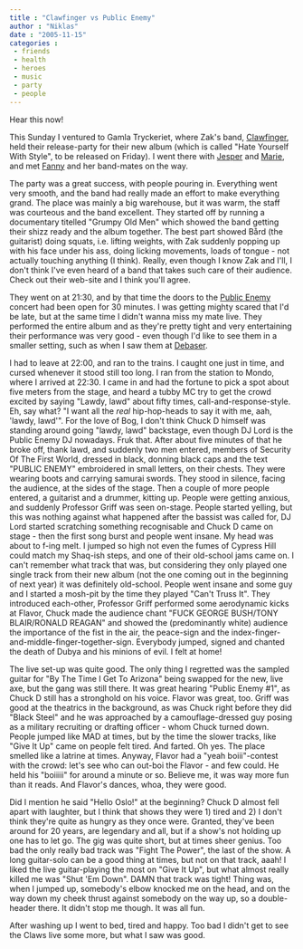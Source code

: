 ```yaml
---
title : "Clawfinger vs Public Enemy"
author : "Niklas"
date : "2005-11-15"
categories : 
 - friends
 - health
 - heroes
 - music
 - party
 - people
---
```


Hear this now!

This Sunday I ventured to Gamla Tryckeriet, where Zak's band, [Clawfinger](http://clawfinger.net), held their release-party for their new album (which is called "Hate Yourself With Style", to be released on Friday). I went there with [Jesper](http://www.niklasblog.com/gallery2/main.php?g2_view=core.ShowItem&g2_itemId=201) and [Marie](http://www.flickr.com/photos/pivic/8206921), and met [Fanny](http://irving.se/fanny.html) and her band-mates on the way.

The party was a great success, with people pouring in. Everything went very smooth, and the band had really made an effort to make everything grand. The place was mainly a big warehouse, but it was warm, the staff was courteous and the band excellent. They started off by running a documentary titelled "Grumpy Old Men" which showed the band getting their shizz ready and the album together. The best part showed Bård (the guitarist) doing squats, i.e. lifting weights, with Zak suddenly popping up with his face under his ass, doing licking movements, loads of tongue - not actually touching anything (I think). Really, even though I know Zak and I'll, I don't think I've even heard of a band that takes such care of their audience. Check out their web-site and I think you'll agree.

They went on at 21:30, and by that time the doors to the [Public Enemy](http://en.wikipedia.org/wiki/Public_Enemy) concert had been open for 30 minutes. I was getting mighty scared that I'd be late, but at the same time I didn't wanna miss my mate live. They performed the entire album and as they're pretty tight and very entertaining their performance was very good - even though I'd like to see them in a smaller setting, such as when I saw them at [Debaser](http://www.debaser.nu).

I had to leave at 22:00, and ran to the trains. I caught one just in time, and cursed whenever it stood still too long. I ran from the station to Mondo, where I arrived at 22:30. I came in and had the fortune to pick a spot about five meters from the stage, and heard a tubby MC try to get the crowd excited by saying "Lawdy, lawd" about fifty times, call-and-response-style. Eh, say what? "I want all the _real_ hip-hop-heads to say it with me, aah, 'lawdy, lawd'". For the love of Bog, I don't think Chuck D himself was standing around going "lawdy, lawd" backstage, even though DJ Lord is the Public Enemy DJ nowadays. Fruk that. After about five minutes of that he broke off, thank lawd, and suddenly two men entered, members of Security Of The First World, dressed in black, donning black caps and the text "PUBLIC ENEMY" embroidered in small letters, on their chests. They were wearing boots and carrying samurai swords. They stood in silence, facing the audience, at the sides of the stage. Then a couple of more people entered, a guitarist and a drummer, kitting up. People were getting anxious, and suddenly Professor Griff was seen on-stage. People started yelling, but this was nothing against what happened after the bassist was called for, DJ Lord started scratching something recognisable and Chuck D came on stage - then the first song burst and people went insane. My head was about to f-ing melt. I jumped so high not even the fumes of Cypress Hill could match my Shaq-ish steps, and one of their old-school jams came on. I can't remember what track that was, but considering they only played one single track from their new album (not the one coming out in the beginning of next year) it was definitely old-school. People went insane and some guy and I started a mosh-pit by the time they played "Can't Truss It". They introduced each-other, Professor Griff performed some aerodynamic kicks at Flavor, Chuck made the audience chant "FUCK GEORGE BUSH/TONY BLAIR/RONALD REAGAN" and showed the (predominantly white) audience the importance of the fist in the air, the peace-sign and the index-finger-and-middle-finger-together-sign. Everybody jumped, signed and chanted the death of Dubya and his minions of evil. I felt at home!

The live set-up was quite good. The only thing I regretted was the sampled guitar for "By The Time I Get To Arizona" being swapped for the new, live axe, but the gang was still there. It was great hearing "Public Enemy #1", as Chuck D still has a stronghold on his voice. Flavor was great, too. Griff was good at the theatrics in the background, as was Chuck right before they did "Black Steel" and he was approached by a camouflage-dressed guy posing as a military recruiting or drafting officer - whom Chuck turned down. People jumped like MAD at times, but by the time the slower tracks, like "Give It Up" came on people felt tired. And farted. Oh yes. The place smelled like a latrine at times. Anyway, Flavor had a "yeah boiii"-contest with the crowd: let's see who can out-boi the Flavor - and few could. He held his "boiiiii" for around a minute or so. Believe me, it was way more fun than it reads. And Flavor's dances, whoa, they were good.

Did I mention he said "Hello Oslo!" at the beginning? Chuck D almost fell apart with laughter, but I think that shows they were 1) tired and 2) I don't think they're quite as hungry as they once were. Granted, they've been around for 20 years, are legendary and all, but if a show's not holding up one has to let go. The gig was quite short, but at times sheer genius. Too bad the only really bad track was "Fight The Power", the last of the show. A long guitar-solo can be a good thing at times, but not on that track, aaah! I liked the live guitar-playing the most on "Give It Up", but what almost really killed me was "Shut 'Em Down". DAMN that track was tight! Thing was, when I jumped up, somebody's elbow knocked me on the head, and on the way down my cheek thrust against somebody on the way up, so a double-header there. It didn't stop me though. It was all fun.

After washing up I went to bed, tired and happy. Too bad I didn't get to see the Claws live some more, but what I saw was good.
